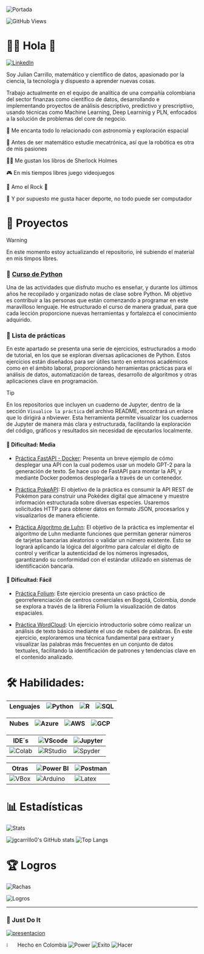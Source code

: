 ![Portada](https://github.com/jgcarrillo0/jgcarrillo0/blob/main/Portada_.gif)


![GitHub Views](https://komarev.com/ghpvc/?username=jgcarrillo0&color=2685BF)

# 👨‍🚀 Hola 👋
[![LinkedIn](https://img.shields.io/badge/LinkedIn-Julian_Carrillo-101010?style=for-the-badge&logo=linkedin&logoColor=white&labelColor=0A66C2)](https://www.linkedin.com/in/jgcarrillo0)

Soy Julian Carrillo, matemático y científico de datos, apasionado por la ciencia, la tecnología y dispuesto a aprender nuevas cosas.

Trabajo actualmente en el equipo de analítica de una compañía colombiana del sector finanzas como científico de datos, desarrollando e implementando proyectos de análisis descriptivo, predictivo y prescriptivo, usando técnicas como Machine Learning, Deep Learninig y PLN, enfocados a la solución de problemas del core de negocio.

🚀 Me encanta todo lo relacionado con astronomía y exploración espacial

🦾 Antes de ser matemático estudie mecatrónica, así que la robótica es otra de mis pasiones

🕵️‍♂️ Me gustan los libros de Sherlock Holmes

🎮 En mis tiempos libres juego videojuegos

🎸 Amo el Rock 🤘

💪 Y por supuesto me gusta hacer deporte, no todo puede ser computador

# 💼 Proyectos

>[!warning]
> En este momento estoy actualizando el repositorio, iré subiendo el material en mis timpos libres.

### 📌 [Curso de Python](https://github.com/jgcarrillo0/Curso_Python)
Una de las actividades que disfruto mucho es enseñar, y durante los últimos años he recopilado y organizado notas de clase sobre Python. Mi objetivo es contribuir a las personas que están comenzando a programar en este maravilloso lenguaje. He estructurado el curso de manera gradual, para que cada lección proporcione nuevas herramientas y fortalezca el conocimiento adquirido.

### 🎯 Lista de prácticas
En este apartado se presenta una serie de ejercicios, estructurados a modo de tutorial, en los que se exploran diversas aplicaciones de Python. Estos ejercicios están diseñados para ser útiles tanto en entornos académicos como en el ámbito laboral, proporcionando herramientas prácticas para el análisis de datos, automatización de tareas, desarrollo de algoritmos y otras aplicaciones clave en programación.

> [!TIP]
> En los repositorios que incluyen un cuaderno de Jupyter, dentro de la sección `Visualice la práctica` del archivo README, encontrará un enlace que lo dirigirá a nbviewer. Esta herramienta permite visualizar los cuadernos de Jupyter de manera más clara y estructurada, facilitando la exploración del código, gráficos y resultados sin necesidad de ejecutarlos localmente.

#### 🥈 Dificultad: Media
- [Práctica FastAPI - Docker](https://github.com/jgcarrillo0/FastAPI_Practica): Presenta un breve ejemplo de cómo desplegar una API con la cual podemos usar un modelo GPT-2 para la generación de texto. Se hace uso de FastAPI para montar la API, y mediante Docker podemos desplegarla a través de un contenedor.

- [Práctica PokeAPI](https://github.com/jgcarrillo0/PokeAPI_Practica): El objetivo de la práctica es consumir la API REST de Pokémon para construir una Pokédex digital que almacene y muestre información estructurada sobre diversas especies. Usaremos solicitudes HTTP para obtener datos en formato JSON, procesarlos y visualizarlos de manera eficiente.

- [Práctica Algoritmo de Luhn](https://github.com/jgcarrillo0/Algoritmo_Luhn_Practica): El objetivo de la práctica es implementar el algoritmo de Luhn mediante funciones que permitan generar números de tarjetas bancarias aleatorios o validar un número existente. Esto se logrará aplicando la lógica del algoritmo para calcular el dígito de control y verificar la autenticidad de los números ingresados, garantizando su conformidad con el estándar utilizado en sistemas de identificación bancaria.

#### 🥉 Dificultad: Fácil
- [Práctica Folium](https://github.com/jgcarrillo0/Folium_Practica): Este ejercicio presenta un caso práctico de georreferenciación de centros comerciales en Bogotá, Colombia, donde se explora a través de la librería Folium la visualización de datos espaciales.

- [Práctica WordCloud](https://github.com/jgcarrillo0/WordCloud_Practica): Un ejercicio introductorio sobre cómo realizar un análisis de texto básico mediante el uso de nubes de palabras. En este ejercicio, exploraremos una técnica fundamental para extraer y visualizar las palabras más frecuentes en un conjunto de datos textuales, facilitando la identificación de patrones y tendencias clave en el contenido analizado.

# 🛠️ Habilidades:

| Lenguajes | ![Python](https://tinyurl.com/3b4p77sb) | ![R](https://tinyurl.com/52dzbc9z) | ![SQL](https://tinyurl.com/4j23w4cf) |
|---|---|---|---|

| Nubes | ![Azure](https://tinyurl.com/mr2pmsez) | ![AWS](https://tinyurl.com/3mhy8pcr)| ![GCP](https://tinyurl.com/2b8ut88d) |
|---|---|---|---|

| IDE´s | ![VScode](https://tinyurl.com/y95nvu7v) | ![Jupyter](https://tinyurl.com/5n7u7wmd) |
|---|---|---|
| ![Colab](https://tinyurl.com/yjj85rf2) | ![RStudio](https://tinyurl.com/yc4k7ah6) | ![Spyder](https://tinyurl.com/y4fv75nx) |

| Otras| ![Power BI](https://tinyurl.com/4su4r33d) | ![Postman](https://tinyurl.com/5n8tzwm5) |  
|---|---|---|
| ![VBox](https://tinyurl.com/bdhcstdj) | ![Arduino](https://tinyurl.com/mr33w326) | ![Latex](https://tinyurl.com/3ma4f2at)|

# 📊 Estadísticas

![Stats](https://github-profile-summary-cards.vercel.app/api/cards/profile-details?username=jgcarrillo0&theme=tokyonight\&locale=es)

![jgcarrillo0's GitHub stats](https://github-readme-stats.vercel.app/api/?username=jgcarrillo0&show_icons=true&theme=tokyonight&rank_icon=github\&locale=es)
![Top Langs](https://github-readme-stats.vercel.app/api/top-langs/?username=jgcarrillo0&theme=tokyonight&progress=true\&locale=es)

# 🏆 Logros
![Rachas](https://github-readme-streak-stats.herokuapp.com/?user=jgcarrillo0&theme=tokyonight\&locale=es)

![Logros](https://github-profile-trophy.vercel.app/?username=jgcarrillo0&theme=tokyonight\&locale=es)

***

### 💪 Just Do It

[![presentacion](https://github.com/user-attachments/assets/2da70b17-fa34-43fb-af80-48692f9ae0bf)](https://www.youtube.com/watch?v=_77syJPcTVo)

<img src="https://upload.wikimedia.org/wikipedia/commons/thumb/2/21/Flag_of_Colombia.svg/1200px-Flag_of_Colombia.svg.png" alt="Bandera" width="5%" /> Hecho en Colombia
![Power](https://img.shields.io/badge/Power_by_Berraquera-004DB4?style=for-the-badge&logo=Azure%20Functions&logoColor=white&labelColor=000000)
![Exito](https://img.shields.io/badge/sin_miedo_al_exito-00465B?style=for-the-badge&logo=Rocket&logoColor=white&labelColor=000000)
![Hacer](https://img.shields.io/badge/%C2%BFQué_hay_pa’_hacer%3F-B8DBE4?style=for-the-badge&logo=GNU%20Bash&logoColor=white&labelColor=000000)
